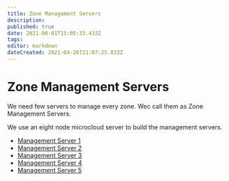 ```yaml
---
title: Zone Management Servers
description: 
published: true
date: 2021-06-01T15:05:33.433Z
tags: 
editor: markdown
dateCreated: 2021-04-26T21:07:25.833Z
---
```


# Zone Management Servers
We need few servers to manage every zone. Wec call them as Zone Management Servers. 

We use an eight node microcloud server to build the management servers. 

-    [Management Server 1](/home/l3admin/InfrastructureSetup/ZoneManagementServers/ManagementServers1)
-    [Management Server 2](/home/l3admin/InfrastructureSetup/ZoneManagementServers/ManagementServers2)
-    [Management Server 3](/home/l3admin/InfrastructureSetup/ZoneManagementServers/ManagementServers3)
-    [Management Server 4](/home/l3admin/InfrastructureSetup/ZoneManagementServers/ManagementServers4)
-    [Management Server 5](/home/l3admin/InfrastructureSetup/ZoneManagementServers/ManagementServers5)




